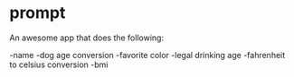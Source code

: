 prompt
======

An awesome app that does the following:

 -name
 -dog age conversion
 -favorite color
 -legal drinking age
 -fahrenheit to celsius conversion
 -bmi
